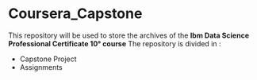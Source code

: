 # Coursera_Capstone
 This repository will be used to store the archives of the **Ibm Data Science Professional Certificate 10° course** 
 The repository is divided in :
 * Capstone Project
 * Assignments
 


